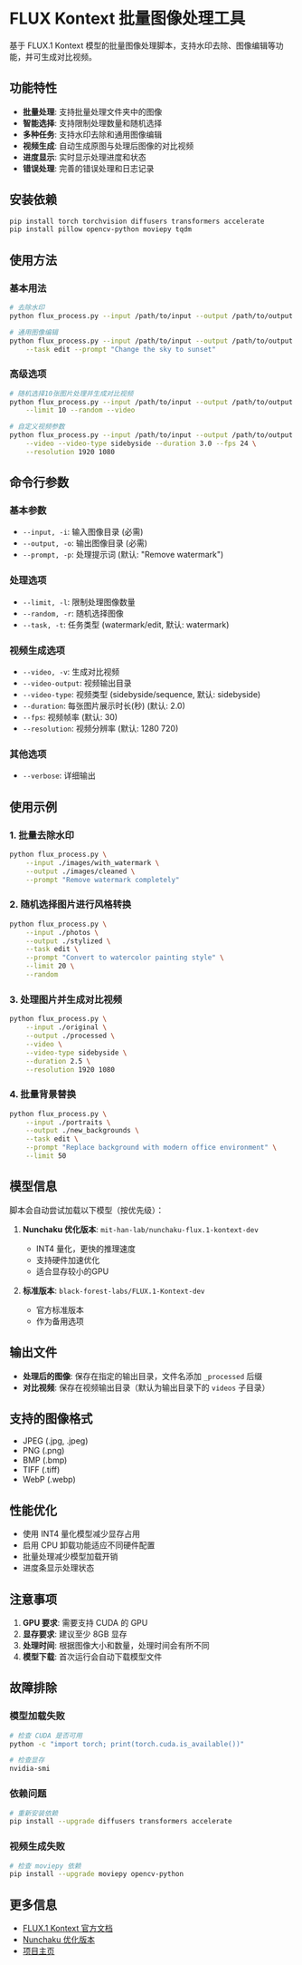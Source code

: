 # FLUX Kontext 批量图像处理工具

基于 FLUX.1 Kontext 模型的批量图像处理脚本，支持水印去除、图像编辑等功能，并可生成对比视频。

## 功能特性

- **批量处理**: 支持批量处理文件夹中的图像
- **智能选择**: 支持限制处理数量和随机选择
- **多种任务**: 支持水印去除和通用图像编辑
- **视频生成**: 自动生成原图与处理后图像的对比视频
- **进度显示**: 实时显示处理进度和状态
- **错误处理**: 完善的错误处理和日志记录

## 安装依赖

```bash
pip install torch torchvision diffusers transformers accelerate
pip install pillow opencv-python moviepy tqdm
```

## 使用方法

### 基本用法

```bash
# 去除水印
python flux_process.py --input /path/to/input --output /path/to/output

# 通用图像编辑
python flux_process.py --input /path/to/input --output /path/to/output \
    --task edit --prompt "Change the sky to sunset"
```

### 高级选项

```bash
# 随机选择10张图片处理并生成对比视频
python flux_process.py --input /path/to/input --output /path/to/output \
    --limit 10 --random --video

# 自定义视频参数
python flux_process.py --input /path/to/input --output /path/to/output \
    --video --video-type sidebyside --duration 3.0 --fps 24 \
    --resolution 1920 1080
```

## 命令行参数

### 基本参数
- `--input, -i`: 输入图像目录 (必需)
- `--output, -o`: 输出图像目录 (必需)
- `--prompt, -p`: 处理提示词 (默认: "Remove watermark")

### 处理选项
- `--limit, -l`: 限制处理图像数量
- `--random, -r`: 随机选择图像
- `--task, -t`: 任务类型 (watermark/edit, 默认: watermark)

### 视频生成选项
- `--video, -v`: 生成对比视频
- `--video-output`: 视频输出目录
- `--video-type`: 视频类型 (sidebyside/sequence, 默认: sidebyside)
- `--duration`: 每张图片展示时长(秒) (默认: 2.0)
- `--fps`: 视频帧率 (默认: 30)
- `--resolution`: 视频分辨率 (默认: 1280 720)

### 其他选项
- `--verbose`: 详细输出

## 使用示例

### 1. 批量去除水印

```bash
python flux_process.py \
    --input ./images/with_watermark \
    --output ./images/cleaned \
    --prompt "Remove watermark completely"
```

### 2. 随机选择图片进行风格转换

```bash
python flux_process.py \
    --input ./photos \
    --output ./stylized \
    --task edit \
    --prompt "Convert to watercolor painting style" \
    --limit 20 \
    --random
```

### 3. 处理图片并生成对比视频

```bash
python flux_process.py \
    --input ./original \
    --output ./processed \
    --video \
    --video-type sidebyside \
    --duration 2.5 \
    --resolution 1920 1080
```

### 4. 批量背景替换

```bash
python flux_process.py \
    --input ./portraits \
    --output ./new_backgrounds \
    --task edit \
    --prompt "Replace background with modern office environment" \
    --limit 50
```

## 模型信息

脚本会自动尝试加载以下模型（按优先级）：

1. **Nunchaku 优化版本**: `mit-han-lab/nunchaku-flux.1-kontext-dev`
   - INT4 量化，更快的推理速度
   - 支持硬件加速优化
   - 适合显存较小的GPU

2. **标准版本**: `black-forest-labs/FLUX.1-Kontext-dev`
   - 官方标准版本
   - 作为备用选项

## 输出文件

- **处理后的图像**: 保存在指定的输出目录，文件名添加 `_processed` 后缀
- **对比视频**: 保存在视频输出目录（默认为输出目录下的 `videos` 子目录）

## 支持的图像格式

- JPEG (.jpg, .jpeg)
- PNG (.png)
- BMP (.bmp)
- TIFF (.tiff)
- WebP (.webp)

## 性能优化

- 使用 INT4 量化模型减少显存占用
- 启用 CPU 卸载功能适应不同硬件配置
- 批量处理减少模型加载开销
- 进度条显示处理状态

## 注意事项

1. **GPU 要求**: 需要支持 CUDA 的 GPU
2. **显存要求**: 建议至少 8GB 显存
3. **处理时间**: 根据图像大小和数量，处理时间会有所不同
4. **模型下载**: 首次运行会自动下载模型文件

## 故障排除

### 模型加载失败
```bash
# 检查 CUDA 是否可用
python -c "import torch; print(torch.cuda.is_available())"

# 检查显存
nvidia-smi
```

### 依赖问题
```bash
# 重新安装依赖
pip install --upgrade diffusers transformers accelerate
```

### 视频生成失败
```bash
# 检查 moviepy 依赖
pip install --upgrade moviepy opencv-python
```

## 更多信息

- [FLUX.1 Kontext 官方文档](https://huggingface.co/black-forest-labs/FLUX.1-Kontext-dev)
- [Nunchaku 优化版本](https://huggingface.co/mit-han-lab/nunchaku-flux.1-kontext-dev)
- [项目主页](https://github.com/black-forest-labs/flux)